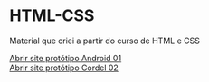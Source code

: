 # HTML-CSS
 Material que criei a partir do curso de HTML e CSS
 
<a target="blank" href="https://arthurfcosmo.github.io/HTML-CSS/2.CSS/Desafio.ex022-CSS-Site-Simples/site-teste.html">Abrir site protótipo Android 01</a><br>
<a target="blank" href="https://arthurfcosmo.github.io/HTML-CSS/2.CSS/Desafio.ex023-CSS-Site-com-background/site-cordel-background">Abrir site protótipo Cordel 02</a>
